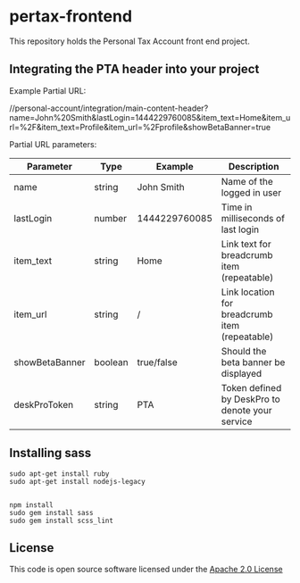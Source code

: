 pertax-frontend
===============

This repository holds the Personal Tax Account front end project. 



Integrating the PTA header into your project
--------------------------------------------

Example Partial URL: 

  //personal-account/integration/main-content-header?name=John%20Smith&lastLogin=1444229760085&item_text=Home&item_url=%2F&item_text=Profile&item_url=%2Fprofile&showBetaBanner=true

Partial URL parameters:

| Parameter      | Type    | Example       | Description                                     |
|----------------|---------|---------------|-------------------------------------------------|
| name           | string  | John Smith    | Name of the logged in user                      |
| lastLogin      | number  | 1444229760085 | Time in milliseconds of last login              |
| item_text      | string  | Home          | Link text for breadcrumb item (repeatable)      |
| item_url       | string  | /             | Link location for breadcrumb item (repeatable)  |
| showBetaBanner | boolean | true/false    | Should the beta banner be displayed             |
| deskProToken   | string  | PTA           | Token defined by DeskPro to denote your service |

Installing sass
---------------

    sudo apt-get install ruby
    sudo apt-get install nodejs-legacy 
    

    npm install
    sudo gem install sass 
    sudo gem install scss_lint
    
License
-------

This code is open source software licensed under the [Apache 2.0 License]("http://www.apache.org/licenses/LICENSE-2.0.html")

